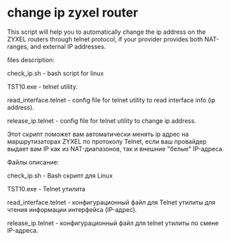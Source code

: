 # change ip zyxel router

This script will help you to automatically change the ip address on the ZYXEL routers through telnet protocol, if your provider provides both NAT-ranges, and external IP addresses.

files description:

check_ip.sh - bash script for linux

TST10.exe - telnet utility.

read_interface.telnet - config file for telnet utility to read interface info (ip address).

release_ip.telnet - config file for telnet utility to change ip address.


Этот скрипт поможет вам автоматически менять ip адрес на маршрутизаторах ZYXEL по протоколу Telnet, если ваш провайдер выдает вам IP как из NAT-диапазонов, так и внешние "белые" IP-адреса.

Файлы описание:

check_ip.sh - Bash скрипт для Linux

TST10.exe - Telnet утилита

read_interface.telnet - конфигурационный файл для Telnet утилиты для чтения информации интерфейса (IP-адрес).

release_ip.telnet - конфигурационный файл для telnet утилиты по смене IP-адреса.
